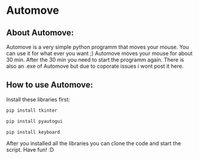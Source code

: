 # Automove
## About Automove:
Automove is a very simple python programm that moves your mouse. You can use it for what ever you want ;)
Automove moves your mouse for about 30 min. After the 30 min you need to start the programm again.
There is also an .exe of Automove but due to coporate issues i wont post it here.
## How to use Automove:
Install these libraries first:
```bash
pip install tkinter
```
```bash
pip install pyautogui
```
```bash
pip install keyboard
```
After you installed all the libraries you can clone the code and start the script.
Have fun! :D
